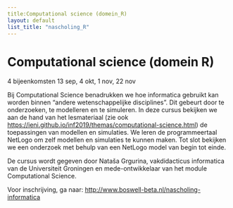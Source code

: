 ```yaml
---
title:Computational science (domein_R)
layout: default
list_title: "nascholing_R"
---
```


# Computational science (domein R)
4 bijeenkomsten 13 sep, 4 okt, 1 nov, 22 nov

Bij Computational Science benadrukken we hoe informatica gebruikt kan worden binnen “andere wetenschappelijke disciplines”. Dit gebeurt door te onderzoeken, te modelleren en te simuleren. In deze cursus bekijken we aan de hand van het lesmateriaal (zie ook https://ieni.github.io/inf2019/themas/computational-science.html) de toepassingen van modellen en simulaties. We leren de programmeertaal NetLogo om zelf modellen en simulaties te kunnen maken. Tot slot bekijken we een onderzoek met behulp van een NetLogo model van begin tot einde.

De cursus wordt gegeven door Nataša Grgurina, vakdidacticus informatica van de Universiteit Groningen en mede-ontwikkelaar van het module Computational Science.

Voor inschrijving, ga naar: http://www.boswell-beta.nl/nascholing-informatica
